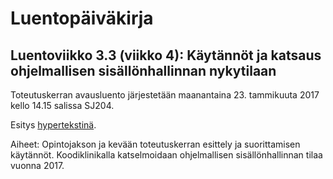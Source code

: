<!-- luentopaivakirja.html -->

# Luentopäiväkirja 

## Luentoviikko 3.3 (viikko 4): Käytännöt ja katsaus ohjelmallisen sisällönhallinnan nykytilaan 

Toteutuskerran avausluento järjestetään maanantaina 23. tammikuuta 2017 kello 14.15 salissa SJ204.

Esitys [hypertekstinä](luento/01/esitys.html).

Aiheet: Opintojakson ja kevään toteutuskerran esittely ja suorittamisen käytännöt. Koodiklinikalla katselmoidaan ohjelmallisen sisällönhallinnan tilaa vuonna 2017.